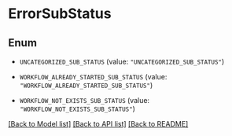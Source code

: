 # ErrorSubStatus

## Enum


* `UNCATEGORIZED_SUB_STATUS` (value: `"UNCATEGORIZED_SUB_STATUS"`)

* `WORKFLOW_ALREADY_STARTED_SUB_STATUS` (value: `"WORKFLOW_ALREADY_STARTED_SUB_STATUS"`)

* `WORKFLOW_NOT_EXISTS_SUB_STATUS` (value: `"WORKFLOW_NOT_EXISTS_SUB_STATUS"`)


[[Back to Model list]](../README.md#documentation-for-models) [[Back to API list]](../README.md#documentation-for-api-endpoints) [[Back to README]](../README.md)


